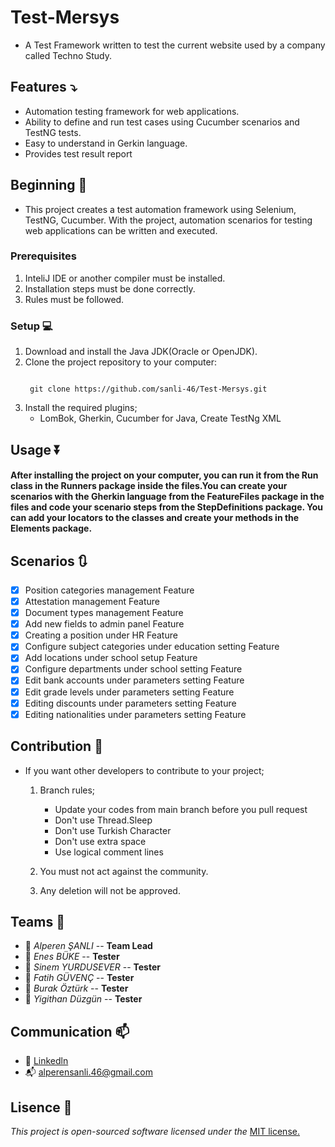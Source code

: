 # Test-Mersys

- A Test Framework written to test the current website used by a company called Techno Study.


## Features ⤵️

- Automation testing framework for web applications.
- Ability to define and run test cases using Cucumber scenarios and TestNG tests.
- Easy to understand in Gerkin language.
- Provides test result report

## Beginning 🌠
- This project creates a test automation framework using Selenium, TestNG, Cucumber. With the project, automation scenarios for testing web applications can be written and executed.

### Prerequisites
1. InteliJ IDE or another compiler must be installed.
2. Installation steps must be done correctly.
3. Rules must be followed.

### Setup 💻
1. Download and install the Java JDK(Oracle or OpenJDK).
2. Clone the project repository to your computer:
    ```
    
     git clone https://github.com/sanli-46/Test-Mersys.git
    
    ```
4. Install the required plugins;
   - LomBok, Gherkin, Cucumber for Java, Create TestNg XML

## Usage ⏬
#### After installing the project on your computer, you can run it from the Run class in the Runners package inside the files.You can create your scenarios with the Gherkin language from the FeatureFiles package in the files and code your scenario steps from the StepDefinitions package. You can add your locators to the classes  and create your methods in the Elements package.

## Scenarios 🔃
- [x] Position categories management Feature
- [x] Attestation management Feature
- [x] Document types management Feature
- [x] Add new fields to admin panel Feature
- [x] Creating a position under HR Feature
- [x] Configure subject categories under education setting Feature
- [x] Add locations under school setup Feature
- [x] Configure departments under school setting Feature
- [x] Edit bank accounts under parameters setting Feature
- [x] Edit grade levels under parameters setting Feature
- [x] Editing discounts under parameters setting Feature
- [x] Editing nationalities under parameters setting Feature

## Contribution 🚧
* If you want other developers to contribute to your project;
  1. Branch rules;
      - Update your codes from main branch before you pull request
      - Don't use Thread.Sleep
      - Don't use Turkish Character
      - Don't use extra space
      - Use logical comment lines
    
  2. You must not act against the community. 
  3. Any deletion will not be approved.

## Teams 🍵
 * 🍪 _Alperen ŞANLI_ --  **Team Lead**
 * 🍪 _Enes BÜKE_ --  **Tester**
 * 🍪 _Sinem YURDUSEVER_ -- **Tester**
 * 🍪 _Fatih GÜVENÇ_ -- **Tester**
 * 🍪 _Burak Öztürk_ -- **Tester**
 * 🍪 _Yigithan Düzgün_ -- **Tester**


## Communication 📫
 - 🔗 [Linkedln]([https://www.linkedin.com/in/alperen-%C5%9Fanl%C4%B1](https://www.linkedin.com/in/alperen-%C5%9Fanl%C4%B1-a21142216/))
 - 📬 alperensanli.46@gmail.com

## **Lisence**  📎

_This project is open-sourced software licensed under the_ [MIT license.](Lisence.md)
